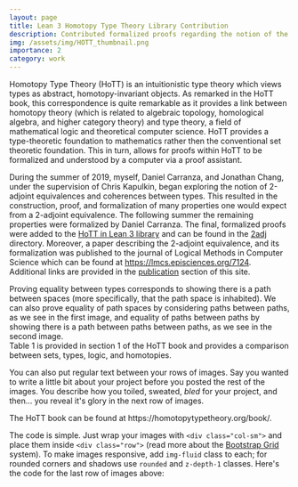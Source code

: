 ```yaml
---
layout: page
title: Lean 3 Homotopy Type Theory Library Contribution
description: Contributed formalized proofs regarding the notion of the 2-adjoint equivalence to the open source Homotopy Type Theory Library in Lean 3
img: /assets/img/HOTT_thumbnail.png
importance: 2
category: work
---
```


Homotopy Type Theory (HoTT) is an intuitionistic type theory which views types
as abstract, homotopy-invariant objects. As remarked in the HoTT book,
this correspondence is quite remarkable as it provides a link between
homotopy theory (which is related to algebraic topology, homological algebra, and higher category theory)
and type theory, a field of mathematical logic and theoretical computer science.
HoTT provides a type-theoretic foundation to
mathematics rather then the conventional set theoretic foundation.
This in turn, allows for proofs within HoTT to be formalized and
understood by a computer via a proof assistant.

During the summer of 2019, myself, Daniel Carranza, and Jonathan Chang, under the supervision of
Chris Kapulkin, began exploring the notion of 2-adjoint equivalences and coherences between types.
This resulted in the construction, proof, and formalization of many properties one would expect
from a 2-adjoint equivalence. The following summer the remaining properties were formalized by Daniel
Carranza. The final, formalized proofs were added to the
[HoTT in Lean 3 library](https://github.com/gebner/hott3) and can be found in
the [2adj](https://github.com/gebner/hott3/tree/master/src/hott/types/2_adj) directory.
Moreover, a paper describing the 2-adjoint equivalence, and its formalization was
published to the journal of Logical Methods in Computer Science which can be
found at https://lmcs.episciences.org/7124.
Additional links are provided in the [publication](https://ryansandford.github.io/publications/) section of this site.



<div class="row">
    <div class="col-sm-8 mt-3 mt-md-0">
        <img class="img-fluid rounded z-depth-1" src="{{ '/assets/img/homotopy.jpg' | relative_url }}" alt="" title="example image"/>
    </div>
    <div class="col-sm-4 mt-3 mt-md-0">
        <img class="img-fluid rounded z-depth-1" src="{{ '/assets/img/homotopyhomotopy.jpg' | relative_url }}" alt="" title="example image"/>
    </div>
</div>
<div class="caption">
    Proving equality between types corresponds to showing there is a path between spaces (more specifically,
      that the path space is inhabited). We can also prove equality of path
      spaces by considering paths between paths, as we see in the first image, and equality of
      paths between paths by showing there is a path between paths between paths, as we
      see in the second image. 

</div>
<div class="row">
    <div class="col-sm mt-3 mt-md-0">
        <img class="img-fluid rounded z-depth-1" src="{{ '/assets/img/HoTT_table.png' | relative_url }}" alt="" title="example image"/>
    </div>
</div>
<div class="caption">
    Table 1 is provided in section 1 of the HoTT book and provides a comparison between sets, types, logic, and homotopies.
</div>

You can also put regular text between your rows of images.
Say you wanted to write a little bit about your project before you posted the rest of the images.
You describe how you toiled, sweated, *bled* for your project, and then... you reveal it's glory in the next row of images.


<div class="row justify-content-sm-center">
    <div class="col-sm-8 mt-3 mt-md-0">
        <img class="img-fluid rounded z-depth-1" src="{{ '/assets/img/6.jpg' | relative_url }}" alt="" title="example image"/>
    </div>
    <div class="col-sm-4 mt-3 mt-md-0">
        <img class="img-fluid rounded z-depth-1" src="{{ '/assets/img/Hott_book_cover.png' | relative_url }}" alt="" title="example image"/>
    </div>
</div>
<div class="caption">
    The HoTT book can be found at https://homotopytypetheory.org/book/.
</div>


The code is simple.
Just wrap your images with `<div class="col-sm">` and place them inside `<div class="row">` (read more about the <a href="https://getbootstrap.com/docs/4.4/layout/grid/">Bootstrap Grid</a> system).
To make images responsive, add `img-fluid` class to each; for rounded corners and shadows use `rounded` and `z-depth-1` classes.
Here's the code for the last row of images above:
